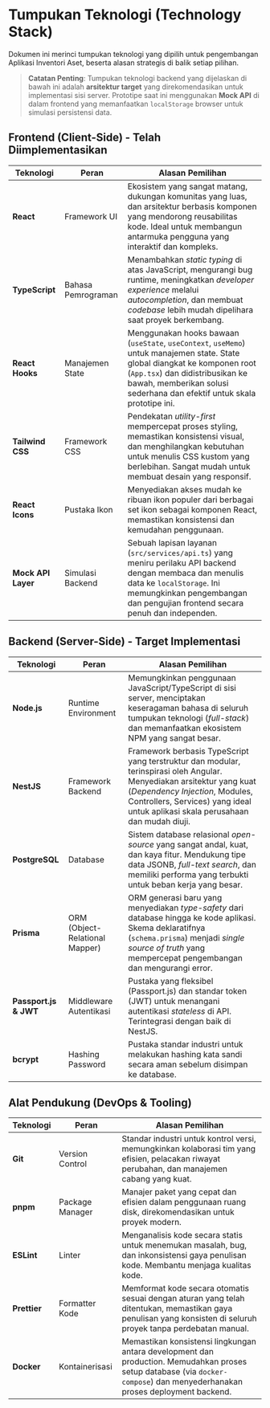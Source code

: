 # Tumpukan Teknologi (Technology Stack)

Dokumen ini merinci tumpukan teknologi yang dipilih untuk pengembangan Aplikasi Inventori Aset, beserta alasan strategis di balik setiap pilihan.

> **Catatan Penting**: Tumpukan teknologi backend yang dijelaskan di bawah ini adalah **arsitektur target** yang direkomendasikan untuk implementasi sisi server. Prototipe saat ini menggunakan **Mock API** di dalam frontend yang memanfaatkan `localStorage` browser untuk simulasi persistensi data.

## Frontend (Client-Side) - Telah Diimplementasikan

| Teknologi          | Peran                    | Alasan Pemilihan                                                                                                                                                                                            |
| ------------------ | ------------------------ | ----------------------------------------------------------------------------------------------------------------------------------------------------------------------------------------------------------- |
| **React**          | Framework UI             | Ekosistem yang sangat matang, dukungan komunitas yang luas, dan arsitektur berbasis komponen yang mendorong reusabilitas kode. Ideal untuk membangun antarmuka pengguna yang interaktif dan kompleks.           |
| **TypeScript**     | Bahasa Pemrograman       | Menambahkan _static typing_ di atas JavaScript, mengurangi bug runtime, meningkatkan _developer experience_ melalui _autocompletion_, dan membuat _codebase_ lebih mudah dipelihara saat proyek berkembang.   |
| **React Hooks**    | Manajemen State          | Menggunakan hooks bawaan (`useState`, `useContext`, `useMemo`) untuk manajemen state. State global diangkat ke komponen root (`App.tsx`) dan didistribusikan ke bawah, memberikan solusi sederhana dan efektif untuk skala prototipe ini. |
| **Tailwind CSS**   | Framework CSS            | Pendekatan _utility-first_ mempercepat proses styling, memastikan konsistensi visual, dan menghilangkan kebutuhan untuk menulis CSS kustom yang berlebihan. Sangat mudah untuk membuat desain yang responsif. |
| **React Icons**    | Pustaka Ikon             | Menyediakan akses mudah ke ribuan ikon populer dari berbagai set ikon sebagai komponen React, memastikan konsistensi dan kemudahan penggunaan.                        |
| **Mock API Layer** | Simulasi Backend         | Sebuah lapisan layanan (`src/services/api.ts`) yang meniru perilaku API backend dengan membaca dan menulis data ke `localStorage`. Ini memungkinkan pengembangan dan pengujian frontend secara penuh dan independen. |

## Backend (Server-Side) - Target Implementasi

| Teknologi           | Peran                          | Alasan Pemilihan                                                                                                                                                                                                                             |
| ------------------- | ------------------------------ | -------------------------------------------------------------------------------------------------------------------------------------------------------------------------------------------------------------------------------------------- |
| **Node.js**         | Runtime Environment            | Memungkinkan penggunaan JavaScript/TypeScript di sisi server, menciptakan keseragaman bahasa di seluruh tumpukan teknologi (_full-stack_) dan memanfaatkan ekosistem NPM yang sangat besar.                                                   |
| **NestJS**          | Framework Backend              | Framework berbasis TypeScript yang terstruktur dan modular, terinspirasi oleh Angular. Menyediakan arsitektur yang kuat (_Dependency Injection_, Modules, Controllers, Services) yang ideal untuk aplikasi skala perusahaan dan mudah diuji. |
| **PostgreSQL**      | Database                       | Sistem database relasional _open-source_ yang sangat andal, kuat, dan kaya fitur. Mendukung tipe data JSONB, _full-text search_, dan memiliki performa yang terbukti untuk beban kerja yang besar.                                       |
| **Prisma**          | ORM (Object-Relational Mapper) | ORM generasi baru yang menyediakan _type-safety_ dari database hingga ke kode aplikasi. Skema deklaratifnya (`schema.prisma`) menjadi _single source of truth_ yang mempercepat pengembangan dan mengurangi error.                         |
| **Passport.js & JWT**| Middleware Autentikasi        | Pustaka yang fleksibel (Passport.js) dan standar token (JWT) untuk menangani autentikasi _stateless_ di API. Terintegrasi dengan baik di NestJS.                                                            |
| **bcrypt**          | Hashing Password               | Pustaka standar industri untuk melakukan hashing kata sandi secara aman sebelum disimpan ke database.                                                                                                                                      |

## Alat Pendukung (DevOps & Tooling)

| Teknologi      | Peran                | Alasan Pemilihan                                                                                                                                             |
| -------------- | -------------------- | ------------------------------------------------------------------------------------------------------------------------------------------------------------ |
| **Git**        | Version Control      | Standar industri untuk kontrol versi, memungkinkan kolaborasi tim yang efisien, pelacakan riwayat perubahan, dan manajemen cabang yang kuat.                   |
| **pnpm**       | Package Manager      | Manajer paket yang cepat dan efisien dalam penggunaan ruang disk, direkomendasikan untuk proyek modern.                                                     |
| **ESLint**     | Linter               | Menganalisis kode secara statis untuk menemukan masalah, bug, dan inkonsistensi gaya penulisan kode. Membantu menjaga kualitas kode.                            |
| **Prettier**   | Formatter Kode       | Memformat kode secara otomatis sesuai dengan aturan yang telah ditentukan, memastikan gaya penulisan yang konsisten di seluruh proyek tanpa perdebatan manual.   |
| **Docker**     | Kontainerisasi       | Memastikan konsistensi lingkungan antara development dan production. Memudahkan proses setup database (via `docker-compose`) dan menyederhanakan proses deployment backend. |
